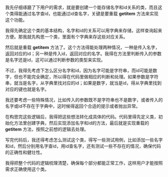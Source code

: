 我先仔细琢磨了下用户的需求，就是要创建一个能存储名字和id关系的类，而且这个类得能通过名字查id，也能通过id查名字，关键是要重载 **getitem** 方法来实现这个功能。

我得先确定这个类的基本结构，名字和id的关系可以用字典来存储，这样查询起来方便。那我就先构思一个类，里面有个字典来存这些对应关系。

然后就是重载 **getitem** 方法了。这个方法得能处理两种情况，一种是传入名字，返回对应的id；另一种是传入id，返回对应的名字。我得在方法里判断传入的参数是名字还是id，这可以通过判断参数的类型来实现。

不过，我得先考虑下怎么区分名字和id，因为名字可能是字符串，而id可能是数字，但也不能完全确定，所以得在代码里做相应的判断和处理。如果参数是字符串，就当是名字，从字典里找对应的id；如果是数字，就当是id，得从字典里找到对应的键也就是名字。

我还要考虑一些特殊情况，比如传入的参数既不是字符串也不是数字，或者传入的名字或id不存在于字典中，这时候得返回个合适的提示或者抛出异常。

在构思完这些逻辑后，我得把这些想法转化成具体的代码。代码里得先定义类，初始化方法里创建字典，然后实现添加名字和id的方法，最后就是实现重载的 **getitem** 方法，按照之前想的逻辑去处理。

写完代码后，我还得考虑怎么测试这个类，得写一些测试用例，比如添加一些名字和id，然后分别用名字查id，用id查名字，还有测试一些不存在的情况，确保代码的正确性和健壮性。

我得把整个代码的逻辑梳理清楚，确保每个部分都能正常工作，这样用户才能按照需求正确使用这个类。